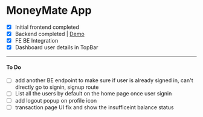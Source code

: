 # MoneyMate App

- [x] Initial frontend completed
- [x] Backend completed | [Demo](https://youtu.be/pTencsijI2Q)
- [x] FE BE Integration 
- [x] Dashboard user details in TopBar

<hr>

#### To Do

- [ ] add another BE endpoint to make sure if user is already signed in, can't directly go to signin, signup route
- [ ] List all the users by default on the home page once user signin
- [ ] add logout popup on profile icon
- [ ] transaction page UI fix and show the insufficeint balance status